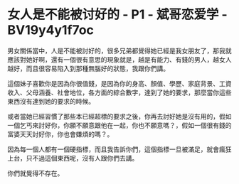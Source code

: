 # 女人是不能被讨好的 - P1 - 斌哥恋爱学 - BV19y4y1f7oc

男女關係當中，人是不能被討好的，很多兄弟都覺得她已經是我女朋友了，那我就應該對她好啊，還有一個很有意思的現象就是，越是有能力、有錢的男人，越女人越好，而且很容易陷入到那種無腦好的狀態，我跟你們講。

這個妹子喜歡你是因為你很值錢，是因為你的身高、顏值、學歷、家庭背景、工資收入、父母涵養、社會地位，各方面的綜合數字，達到了她的要求，那麼當你這些東西沒有達到她的要求的時候。

或者當她已經習慣了那些本已經超標的要求之後，你再去討好她是沒有用的，假如一個乞丐來討好你，你願不願意跟他在一起，你也不願意嗎？，假如一個很有錢的富婆天天討好你，你也會嫌煩的嗎？。

因為每一個人都有一個硬指標，而且我告訴你們，這個指標一旦被滿足，就會瘋狂上台，只不過這個東西呢，沒有人跟你們去講。

你們就覺得不存在。